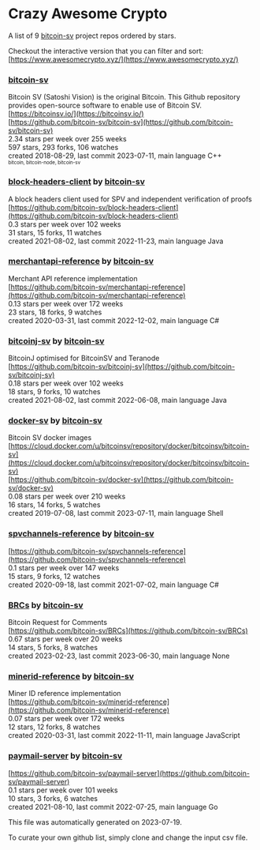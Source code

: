 # Crazy Awesome Crypto
A list of 9 [bitcoin-sv](https://github.com/bitcoin-sv) project repos ordered by stars.  

Checkout the interactive version that you can filter and sort: 
[https://www.awesomecrypto.xyz/](https://www.awesomecrypto.xyz/)  


### [bitcoin-sv](https://github.com/bitcoin-sv/bitcoin-sv)  
Bitcoin SV (Satoshi Vision) is the original Bitcoin. This Github repository provides open-source software to enable use of Bitcoin SV.  
[https://bitcoinsv.io/](https://bitcoinsv.io/)  
[https://github.com/bitcoin-sv/bitcoin-sv](https://github.com/bitcoin-sv/bitcoin-sv)  
2.34 stars per week over 255 weeks  
597 stars, 293 forks, 106 watches  
created 2018-08-29, last commit 2023-07-11, main language C++  
<sub><sup>bitcoin, bitcoin-node, bitcoin-sv</sup></sub>


### [block-headers-client](https://github.com/bitcoin-sv/block-headers-client) by [bitcoin-sv](https://github.com/bitcoin-sv)  
A block headers client used for SPV and independent verification of proofs  
[https://github.com/bitcoin-sv/block-headers-client](https://github.com/bitcoin-sv/block-headers-client)  
0.3 stars per week over 102 weeks  
31 stars, 15 forks, 11 watches  
created 2021-08-02, last commit 2022-11-23, main language Java  


### [merchantapi-reference](https://github.com/bitcoin-sv/merchantapi-reference) by [bitcoin-sv](https://github.com/bitcoin-sv)  
Merchant API reference implementation  
[https://github.com/bitcoin-sv/merchantapi-reference](https://github.com/bitcoin-sv/merchantapi-reference)  
0.13 stars per week over 172 weeks  
23 stars, 18 forks, 9 watches  
created 2020-03-31, last commit 2022-12-02, main language C#  


### [bitcoinj-sv](https://github.com/bitcoin-sv/bitcoinj-sv) by [bitcoin-sv](https://github.com/bitcoin-sv)  
BitcoinJ optimised for BitcoinSV and Teranode  
[https://github.com/bitcoin-sv/bitcoinj-sv](https://github.com/bitcoin-sv/bitcoinj-sv)  
0.18 stars per week over 102 weeks  
18 stars, 9 forks, 10 watches  
created 2021-08-02, last commit 2022-06-08, main language Java  


### [docker-sv](https://github.com/bitcoin-sv/docker-sv) by [bitcoin-sv](https://github.com/bitcoin-sv)  
Bitcoin SV docker images  
[https://cloud.docker.com/u/bitcoinsv/repository/docker/bitcoinsv/bitcoin-sv](https://cloud.docker.com/u/bitcoinsv/repository/docker/bitcoinsv/bitcoin-sv)  
[https://github.com/bitcoin-sv/docker-sv](https://github.com/bitcoin-sv/docker-sv)  
0.08 stars per week over 210 weeks  
16 stars, 14 forks, 5 watches  
created 2019-07-08, last commit 2023-07-11, main language Shell  


### [spvchannels-reference](https://github.com/bitcoin-sv/spvchannels-reference) by [bitcoin-sv](https://github.com/bitcoin-sv)  
  
[https://github.com/bitcoin-sv/spvchannels-reference](https://github.com/bitcoin-sv/spvchannels-reference)  
0.1 stars per week over 147 weeks  
15 stars, 9 forks, 12 watches  
created 2020-09-18, last commit 2021-07-02, main language C#  


### [BRCs](https://github.com/bitcoin-sv/BRCs) by [bitcoin-sv](https://github.com/bitcoin-sv)  
Bitcoin Request for Comments  
[https://github.com/bitcoin-sv/BRCs](https://github.com/bitcoin-sv/BRCs)  
0.67 stars per week over 20 weeks  
14 stars, 5 forks, 8 watches  
created 2023-02-23, last commit 2023-06-30, main language None  


### [minerid-reference](https://github.com/bitcoin-sv/minerid-reference) by [bitcoin-sv](https://github.com/bitcoin-sv)  
Miner ID reference implementation  
[https://github.com/bitcoin-sv/minerid-reference](https://github.com/bitcoin-sv/minerid-reference)  
0.07 stars per week over 172 weeks  
12 stars, 12 forks, 8 watches  
created 2020-03-31, last commit 2022-11-11, main language JavaScript  


### [paymail-server](https://github.com/bitcoin-sv/paymail-server) by [bitcoin-sv](https://github.com/bitcoin-sv)  
  
[https://github.com/bitcoin-sv/paymail-server](https://github.com/bitcoin-sv/paymail-server)  
0.1 stars per week over 101 weeks  
10 stars, 3 forks, 6 watches  
created 2021-08-10, last commit 2022-07-25, main language Go  


This file was automatically generated on 2023-07-19.  

To curate your own github list, simply clone and change the input csv file.  
